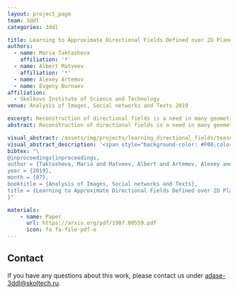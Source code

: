 ```yaml
---
layout: project_page
team: 3ddl
categories: 3ddl

title: Learning to Approximate Directional Fields Defined over 2D Planes
authors:
  - name: Maria Taktasheva
    affiliation: '*'
  - name: Albert Matveev
    affiliation: '*'
  - name: Alexey Artemov
  - name: Evgeny Burnaev
affiliation:
  - Skolkovo Institute of Science and Technology
venue: Analysis of Images, Social networks and Texts 2019

excerpt: Reconstruction of directional fields is a need in many geometry processing tasks, such as image tracing, extraction of 3D geometric features, and finding principal surface directions. We propose a deep learning-based approach and study the expressive power and generalization ability.
abstract: Reconstruction of directional fields is a need in many geometry processing tasks, such as image tracing, extraction of 3D geometric features, and finding principal surface directions. A common approach to the construction of directional fields from data relies on complex optimization procedures, which are usually poorly formalizeable, require a considerable computational effort, and do not transfer across applications. In this work, we propose a deep learning-based approach and study the expressive power and generalization ability.

visual_abstract: /assets/img/projects/learning_directional_fields/teaser-pic.jpg
visual_abstract_description: '<span style="background-color: #F00;color: #FFF">Somebody add the description of the picture above</span>'
bibtex: "\
@inproceedings{inproceedings,
author = {Taktasheva, Maria and Matveev, Albert and Artemov, Alexey and Burnaev, Evgeny},
year = {2019},
month = {07},
booktitle = {Analysis of Images, Social networks and Texts},
title = {Learning to Approximate Directional Fields Defined over 2D Planes}
}"

materials:
    - name: Paper
      url: https://arxiv.org/pdf/1907.00559.pdf
      icon: fa fa-file-pdf-o
---
```

## Contact
If you have any questions about this work, please contact us under [adase-3ddl@skoltech.ru](mailto:adase-3ddl@skoltech.ru).
